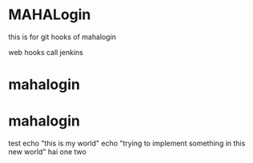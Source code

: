 # MAHALogin
this is for git hooks  of mahalogin

web hooks call jenkins




# mahalogin
# mahalogin

test
echo "this is my world"
echo "trying to implement something in this new world"
hai
one
two
